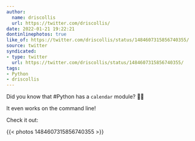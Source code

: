 ```yaml
---
author:
  name: driscollis
  url: https://twitter.com/driscollis/
date: 2022-01-21 19:22:21
dontinlinephotos: true
like_of: https://twitter.com/driscollis/status/1484607315856740355/
source: twitter
syndicated:
- type: twitter
  url: https://twitter.com/driscollis/status/1484607315856740355/
tags:
- Python
- driscollis
---
```


Did you know that #Python has a `calendar` module? 🐍📆



It even works on the command line! 



Check it out: 

{{< photos 1484607315856740355 >}}